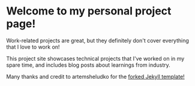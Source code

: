 # Welcome to my personal project page!
Work-related projects are great, but they definitely don't cover everything that I love to work on! 

This project site showcases technical projects that I've worked on in my spare time, and includes blog posts about 
learnings from industry.

Many thanks and credit to artemsheludko for the [forked Jekyll template!](
https://github.com/artemsheludko/flexible-jekyll/)